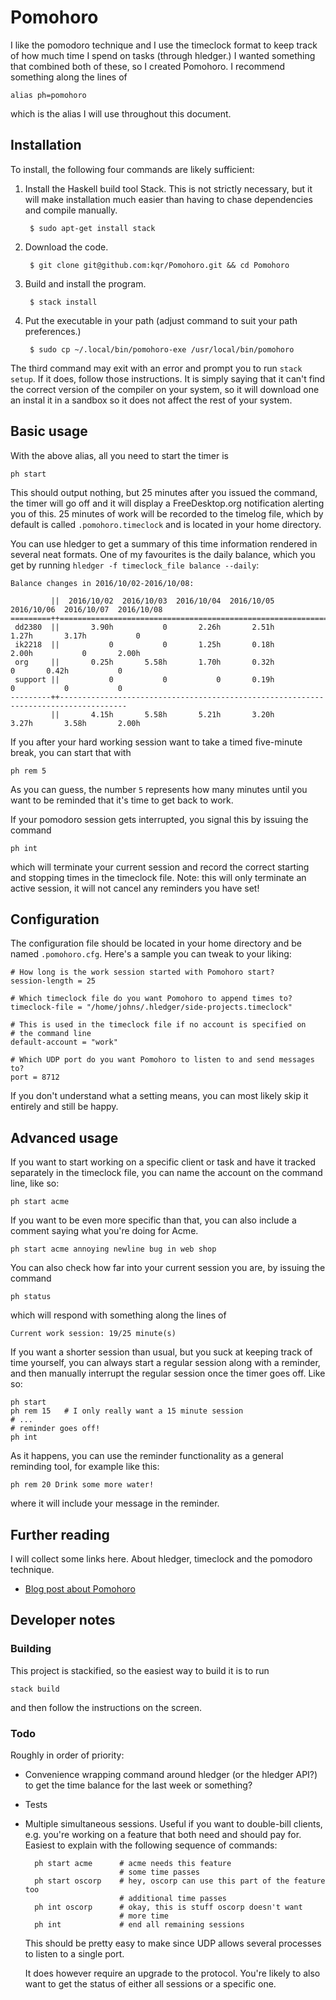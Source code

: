 # Pomohoro

I like the pomodoro technique and I use the timeclock format to keep track of
how much time I spend on tasks (through hledger.) I wanted something that
combined both of these, so I created Pomohoro. I recommend something along
the lines of

    alias ph=pomohoro

which is the alias I will use throughout this document.


## Installation

To install, the following four commands are likely sufficient:

1. Install the Haskell build tool Stack. This is not strictly necessary, but
    it will make installation much easier than having to chase dependencies
    and compile manually.

        $ sudo apt-get install stack

2. Download the code.

        $ git clone git@github.com:kqr/Pomohoro.git && cd Pomohoro

3. Build and install the program.

        $ stack install

4. Put the executable in your path (adjust command to suit your path preferences.)

        $ sudo cp ~/.local/bin/pomohoro-exe /usr/local/bin/pomohoro

The third command may exit with an error and prompt you to run `stack setup`. If
it does, follow those instructions. It is simply saying that it can't find the
correct version of the compiler on your system, so it will download one an
instal it in a sandbox so it does not affect the rest of your system.


## Basic usage

With the above alias, all you need to start the timer is

    ph start

This should output nothing, but 25 minutes after you issued the command, the
timer will go off and it will display a FreeDesktop.org notification alerting
you of this. 25 minutes of work will be recorded to the timelog file, which by
default is called `.pomohoro.timeclock` and is located in your home directory.

You can use hledger to get a summary of this time information rendered in
several neat formats. One of my favourites is the daily balance, which you get
by running `hledger -f timeclock_file balance --daily`:

    Balance changes in 2016/10/02-2016/10/08:

             ||  2016/10/02  2016/10/03  2016/10/04  2016/10/05  2016/10/06  2016/10/07  2016/10/08
    =========++=====================================================================================
     dd2380  ||       3.90h           0       2.26h       2.51h       1.27h       3.17h           0
     ik2218  ||           0           0       1.25h       0.18h       2.00h           0       2.00h
     org     ||       0.25h       5.58h       1.70h       0.32h           0       0.42h           0
     support ||           0           0           0       0.19h           0           0           0
    ---------++-------------------------------------------------------------------------------------
             ||       4.15h       5.58h       5.21h       3.20h       3.27h       3.58h       2.00h

If you after your hard working session want to take a timed five-minute break,
you can start that with

    ph rem 5

As you can guess, the number `5` represents how many minutes until you want
to be reminded that it's time to get back to work.

If your pomodoro session gets interrupted, you signal this by issuing the
command

    ph int

which will terminate your current session and record the correct starting and
stopping times in the timeclock file. Note: this will only terminate an active
session, it will not cancel any reminders you have set!


## Configuration

The configuration file should be located in your home directory and be named
`.pomohoro.cfg`. Here's a sample you can tweak to your liking:

    # How long is the work session started with Pomohoro start?
    session-length = 25

    # Which timeclock file do you want Pomohoro to append times to?
    timeclock-file = "/home/johns/.hledger/side-projects.timeclock"

    # This is used in the timeclock file if no account is specified on
    # the command line
    default-account = "work"

    # Which UDP port do you want Pomohoro to listen to and send messages to?
    port = 8712

If you don't understand what a setting means, you can most likely skip it
entirely and still be happy.


## Advanced usage

If you want to start working on a specific client or task and have it tracked
separately in the timeclock file, you can name the account on the command line,
like so:

    ph start acme

If you want to be even more specific than that, you can also include a comment
saying what you're doing for Acme.

    ph start acme annoying newline bug in web shop

You can also check how far into your current session you are, by issuing the
command

    ph status
    
which will respond with something along the lines of

    Current work session: 19/25 minute(s)

If you want a shorter session than usual, but you suck at keeping track of time
yourself, you can always start a regular session along with a reminder, and
then manually interrupt the regular session once the timer goes off. Like so:

    ph start
    ph rem 15   # I only really want a 15 minute session
    # ...
    # reminder goes off!
    ph int
    
As it happens, you can use the reminder functionality as a general reminding
tool, for example like this:

    ph rem 20 Drink some more water!

where it will include your message in the reminder.


## Further reading

I will collect some links here. About hledger, timeclock and the pomodoro technique.

* [Blog post about Pomohoro](https://two-wrongs.com/pomohoro-combine-pomodoro-technique-hledger-timeclock-productivity)


## Developer notes

### Building

This project is stackified, so the easiest way to build it is to run

    stack build

and then follow the instructions on the screen.


### Todo

Roughly in order of priority:

* Convenience wrapping command around hledger (or the hledger API?) to get
    the time balance for the last week or something?

* Tests

* Multiple simultaneous sessions. Useful if you want to double-bill clients,
    e.g. you're working on a feature that both need and should pay for. Easiest
    to explain with the following sequence of commands:

        ph start acme      # acme needs this feature
                           # some time passes
        ph start oscorp    # hey, oscorp can use this part of the feature too
                           # additional time passes
        ph int oscorp      # okay, this is stuff oscorp doesn't want
                           # more time
        ph int             # end all remaining sessions

    This should be pretty easy to make since UDP allows several processes to
    listen to a single port.
    
    It does however require an upgrade to the protocol. You're likely to also
    want to get the status of either all sessions or a specific one.

